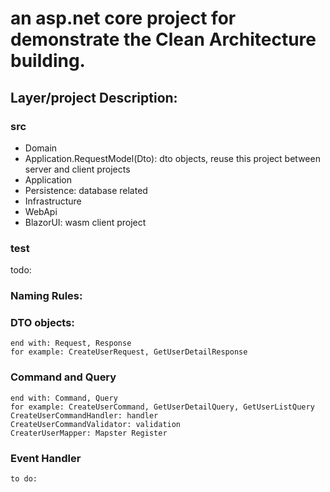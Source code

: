# an asp.net core project for demonstrate the Clean Architecture building.

## Layer/project Description:

### src
* Domain
* Application.RequestModel(Dto): dto objects, reuse this project between server and client projects
* Application
* Persistence: database related
* Infrastructure
* WebApi
* BlazorUI: wasm client project

### test
todo:

### Naming Rules:

### DTO objects:
	end with: Request, Response
	for example: CreateUserRequest, GetUserDetailResponse

### Command and Query
	end with: Command, Query
	for example: CreateUserCommand, GetUserDetailQuery, GetUserListQuery
	CreateUserCommandHandler: handler
	CreateUserCommandValidator: validation
	CreaterUserMapper: Mapster Register

### Event Handler
	to do:
	

